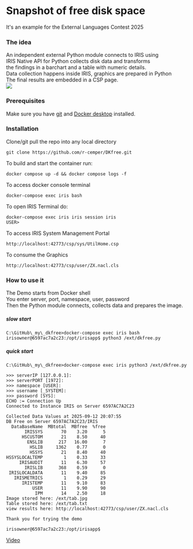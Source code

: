 # Snapshot of free disk space
It's an example for the External Languages Contest 2025   
### The idea
An independent external Python module connects to IRIS using  
IRIS Native API for Python collects disk data and transforms  
the findings in a barchart and a table with numeric details.  
Data collection happens inside IRIS, graphics are prepared in Python   
The final results are embedded in a CSP page.  
<img src="https://github.com/r-cemper/DKfree/blob/master/dkfree1.jpg">    

### Prerequisites
Make sure you have [git](https://git-scm.com/book/en/v2/Getting-Started-Installing-Git) and [Docker desktop](https://www.docker.com/products/docker-desktop) installed.
### Installation
Clone/git pull the repo into any local directory
```
git clone https://github.com/r-cemper/DKfree.git
```
To build and start the container run:
```
docker compose up -d && docker compose logs -f
```
To access docker console terminal
```
docker-compose exec iris bash
```
To open IRIS Terminal do:
```
docker-compose exec iris iris session iris
USER>
```
To access IRIS System Management Portal
```
http://localhost:42773/csp/sys/UtilHome.csp
```
To consume the Graphics
```
http://localhost:42773/csp/user/ZX.nacl.cls
```
### How to use it
The Demo starts from Docker shell  
You enter server, port, namespace, user, password  
Then the Python module connects, collects data and prepares the image.
##### slow start   
```
C:\GitHub\_my\_dkfree>docker-compose exec iris bash
irisowner@6597ac7a2c23:/opt/irisapp$ python3 /ext/dkfree.py
```
##### quick start  
```
C:\GitHub\_my\_dkfree>docker-compose exec iris python3 /ext/dkfree.py

>>> serverIP [127.0.0.1]:
>>> serverPORT [1972]:
>>> namespace [USER]:
>>> username [_SYSTEM]:
>>> password [SYS]:
ECHO := Connection Up
Connected to Instance IRIS on Server 6597AC7A2C23

Collected Data Values at 2025-09-12 20:07:55
DB Free on Server 6597AC7A2C23/IRIS
  DataBaseName  MBtotal  MBfree  %free
       IRISSYS       70    3.20      5
      HSCUSTOM       21    8.50     40
        ENSLIB      217   16.00      7
         HSLIB     1362    0.77      0
         HSSYS       21    8.40     40
HSSYSLOCALTEMP        1    0.33     33
     IRISAUDIT       11    6.30     57
       IRISLIB      368    0.59      0
 IRISLOCALDATA       11    9.40     85
   IRISMETRICS        1    0.29     29
      IRISTEMP       11    9.10     83
          USER       11    9.90     90
           IPM       14    2.50     18
Image stored here: /ext/tab.jpg
Table stored here: /ext/tab.txt
view results here: http://localhost:42773/csp/user/ZX.nacl.cls

Thank you for trying the demo

irisowner@6597ac7a2c23:/opt/irisapp$
```

[Video](https://youtu.be/IZtPmMc-yiI)

   
